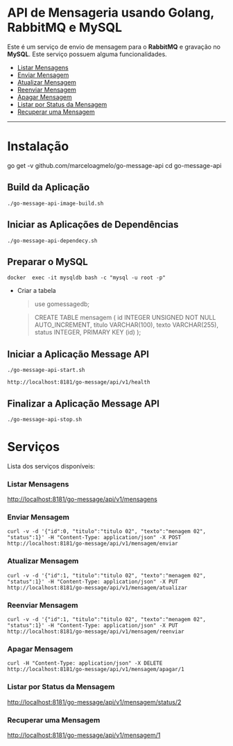 # API de Mensageria usando Golang, RabbitMQ e MySQL

Este é um serviço de envio de mensagem para o **RabbitMQ** e gravação no **MySQL**. Este serviço possuem alguma funcionalidades.

- [Listar Mensagens](#listar-mensagens)
- [Enviar Mensagem](#enviar-mensagem)
- [Atualizar Mensagem](#atualizar-mensagem)
- [Reenviar Mensagem](#reenviar-mensagem)
- [Apagar Mensagem](#apagar-mensagem)
- [Listar por Status da Mensagem](#listar-por-status-da-mensagem)
- [Recuperar uma Mensagem](#recuperar-uma-mensagem)

----


# Instalação

go get -v github.com/marceloagmelo/go-message-api
cd go-message-api

## Build da Aplicação

```
./go-message-api-image-build.sh
```

## Iniciar as Aplicações de Dependências
```
./go-message-api-dependecy.sh
```

## Preparar o MySQL

```
docker  exec -it mysqldb bash -c "mysql -u root -p"
```
- Criar a tabela
	> use gomessagedb;
	
	> CREATE TABLE mensagem (
id INTEGER UNSIGNED NOT NULL AUTO_INCREMENT,
titulo VARCHAR(100), texto VARCHAR(255),
status INTEGER,
PRIMARY KEY (id)
);

## Iniciar a Aplicação Message API
```
./go-message-api-start.sh
```
```
http://localhost:8181/go-message/api/v1/health
```

## Finalizar a Aplicação Message API
```
./go-message-api-stop.sh
```

# Serviços
Lista dos serviços disponíveis:

### Listar Mensagens
[http://localhost:8181/go-message/api/v1/mensagens](http://localhost:8181/go-message/api/v1/mensagens)

### Enviar Mensagem
```
curl -v -d '{"id":0, "titulo":"titulo 02", "texto":"menagem 02", "status":1}' -H "Content-Type: application/json" -X POST http://localhost:8181/go-message/api/v1/mensagem/enviar
```

### Atualizar Mensagem
```
curl -v -d '{"id":1, "titulo":"titulo 02", "texto":"menagem 02", "status":1}' -H "Content-Type: application/json" -X PUT http://localhost:8181/go-message/api/v1/mensagem/atualizar
```

### Reenviar Mensagem
```
curl -v -d '{"id":1, "titulo":"titulo 02", "texto":"menagem 02", "status":1}' -H "Content-Type: application/json" -X PUT http://localhost:8181/go-message/api/v1/mensagem/reenviar
```

### Apagar Mensagem
```
curl -H "Content-Type: application/json" -X DELETE http://localhost:8181/go-message/api/v1/mensagem/apagar/1
```

### Listar por Status da Mensagem
[http://localhost:8181/go-message/api/v1/mensagem/status/2](http://localhost:8181/go-message/api/v1/mensagem/status/2)

### Recuperar uma Mensagem
[http://localhost:8181/go-message/api/v1/mensagem/1](http://localhost:8181/go-message/api/v1/mensagem/1)